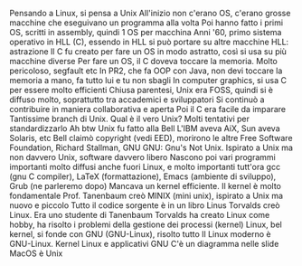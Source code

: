Pensando a Linux, si pensa a Unix
All'inizio non c'erano OS, c'erano grosse macchine che eseguivano un programma alla volta
Poi hanno fatto i primi OS, scritti in assembly, quindi 1 OS per macchina
Anni '60, primo sistema operativo in HLL (C), essendo in HLL si può portare su altre macchine
     HLL: astrazione
Il C fu creato per fare un OS in modo astratto, così si usa su più macchine diverse
Per fare un OS, il C doveva toccare la memoria. Molto pericoloso, segfault etc
In PR2, che fa OOP con Java, non devi toccare la memoria a mano, fa tutto lui e tu non sbagli
In computer graphics, si usa C per essere molto efficienti
Chiusa parentesi, Unix era FOSS, quindi si è diffuso molto, soprattutto tra accademici e sviluppatori
Si continuò a contribuire in maniera collaborativa e aperta
Poi il C era facile da imparare
Tantissime branch di Unix. Qual è il vero Unix?
Molti tentativi per standardizzarlo
Ah btw Unix fu fatto alla Bell
L'IBM aveva AiX, Sun aveva Solaris, etc
Bell claimò copyright (vedi EED), morirono le altre
Free Software Foundation, Richard Stallman, GNU
GNU: Gnu's Not Unix. Ispirato a Unix ma non davvero Unix, software davvero libero
Nascono poi vari programmi importanti molto diffusi anche fuori Linux, e molto importanti tutt'ora
     gcc (gnu C compiler), LaTeX (formattazione), Emacs (ambiente di sviluppo), Grub (ne parleremo dopo)
Mancava un kernel efficiente. Il kernel è molto fondamentale
Prof. Tanenbaum creò MINIX (mini unix), ispirato a Unix ma nuovo e piccolo
     Tutto il codice sorgente è in un libro
Linus Torvalds creò Linux. Era uno studente di Tanenbaum
Torvalds ha creato Linux come hobby, ha risolto i problemi della gestione dei processi (kernel)
Linux, bel kernel, si fonde con GNU (GNU-Linux), risolto tutto
Il Linux moderno è GNU-Linux. Kernel Linux e applicativi GNU
C'è un diagramma nelle slide
MacOS è Unix